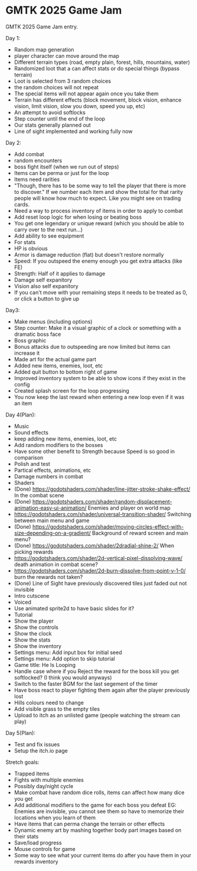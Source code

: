 # GMTK 2025 Game Jam
GMTK 2025 Game Jam entry.

Day 1:
- Random map generation
- player character can move around the map
- Different terrain types (road, empty plain, forest, hills, mountains, water)
- Randomized loot that a can affect stats or do special things
 (bypass terrain)
- Loot is selected from 3 random choices
- the random choices will not repeat
- The special items will not appear again once you take them
- Terrain has different effects (block movement, block vision, enhance vision, limit vision, slow you down, speed you up, etc)
- An attempt to avoid softlocks
- Step counter until the end of the loop
- Our stats generally planned out
- Line of sight implemented and working fully now

Day 2:
- Add combat
 - random encounters
 - boss fight itself (when we run out of steps)
- Items can be perma or just for the loop
- Items need rarities
- "Though, there has to be some way to tell the player that there is more to discover." If we number each item and show the total for that rarity people will know how much to expect. Like you might see on trading cards.
- Need a way to process inventory of items in order to apply to combat
- Add reset loop logic for when losing or beating boss
- You get one legendary or unique reward (which you should be able to carry over to the next run...)
- Add ability to see equipment
- For stats
 - HP is obvious
 - Armor is damage reduction (flat) but doesn't restore normally
 - Speed: If you outspeed the enemy enough you get extra attacks (like FE)
 - Strength: Half of it applies to damage
 - Damage self expanitory
 - Vision also self expanitory
- If you can't move with your remaining steps it needs to be treated as 0, or click a button to give up

Day3:
- Make menus (including options)
- Step counter: Make it a visual graphic of a clock or something with a dramatic boss face
- Boss graphic
- Bonus attacks due to outspeeding are now limited but items can increase it
- Made art for the actual game part
- Added new items, enemies, loot, etc
- Added quit button to bottom right of game
- Improved inventory system to be able to show icons if they exist in the config
- Created splash screen for the loop progressing
- You now keep the last reward when entering a new loop even if it was an item

Day 4(Plan):
- Music
- Sound effects
- keep adding new items, enemies, loot, etc
- Add random modifiers to the bosses
- Have some other benefit to Strength because Speed is so good in comparison
- Polish and test
 - Partical effects, animations, etc
 - Damage numbers in combat
 - Shaders
  - (Done) https://godotshaders.com/shader/line-jitter-stroke-shake-effect/  In the combat scene
  - (Done) https://godotshaders.com/shader/random-displacement-animation-easy-ui-animation/  Enemies and player on world map
  - https://godotshaders.com/shader/universal-transition-shader/ Switching between main menu and game
  - (Done) https://godotshaders.com/shader/moving-circles-effect-with-size-depending-on-a-gradient/ Background of reward screen and main menu?
  - (Done) https://godotshaders.com/shader/2dradial-shine-2/ When picking rewards
  - https://godotshaders.com/shader/2d-vertical-pixel-dissolving-wave/ death animation in combat scene?
  - https://godotshaders.com/shader/2d-burn-dissolve-from-point-v-1-0/ burn the rewards not taken?
 - (Done) Line of Sight have previously discovered tiles just faded out not invisible
 - Intro cutscene
  - Voiced
  - Use animated sprite2d to have basic slides for it?
 - Tutorial
  - Show the player
  - Show the controls
  - Show the clock
  - Show the stats
  - Show the inventory
 - Settings menu: Add input box for initial seed
 - Settings menu: Add option to skip tutorial
 - Game title: He Is Looping
 - Handle case where if you Reject the reward for the boss kill you get softlocked? (I think you would anyways)
 - Switch to the faster BGM for the last segement of the timer
 - Have boss react to player fighting them again after the player previously lost
 - Hills colours need to change
 - Add visible grass to the empty tiles
- Upload to itch as an unlisted game (people watching the stream can play)



Day 5(Plan):
- Test and fix issues
- Setup the itch.io page

Stretch goals:
- Trapped items
- Fights with multiple enemies
- Possibly day/night cycle
- Make combat have random dice rolls, items can affect how many dice you get
- Add additional modifiers to the game for each boss you defeat
	EG: Enemies are invisible, you cannot see them so have to memorize their locations when you learn of them
- Have items that can perma change the terrain or other effects
- Dynamic enemy art by mashing together body part images based on their stats
- Save/load progress
- Mouse controls for game
- Some way to see what your current items do after you have them in your rewards inventory